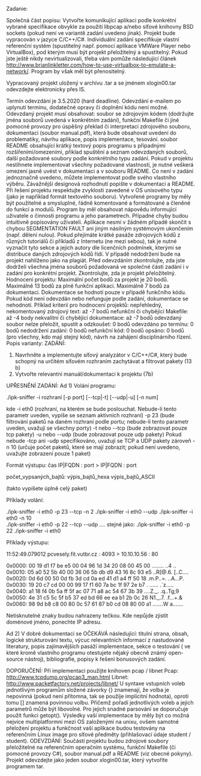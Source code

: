 Zadanie:

Společná část popisu:
Vytvořte komunikující aplikaci podle konkrétní vybrané specifikace obvykle za použití libpcap a/nebo síťové knihovny BSD sockets (pokud není ve variantě zadání uvedeno jinak). Projekt bude vypracován v jazyce C/C++/C#. Individuální zadání specifikuje vlastní referenční systém (spustitelný např. pomocí aplikace VMWare Player nebo VirtualBox), pod kterým musí být projekt přeložitelný a spustitelný. Pokud jste ještě nikdy nevirtualizovali, třeba vám pomůže následující článek http://www.brianlinkletter.com/how-to-use-virtualbox-to-emulate-a-network/. Program by však měl být přenositelný.

Vypracovaný projekt uložený v archívu .tar a se jménem xlogin00.tar odevzdejte elektronicky přes IS.

Termín odevzdání je 3.5.2020 (hard deadline). Odevzdání e-mailem po uplynutí termínu, dodatečné opravy či doplnění kódu není možné.
Odevzdaný projekt musí obsahovat:
soubor se zdrojovým kódem (dodržujte jména souborů uvedená v konkrétním zadání),
funkční Makefile či jiné pomocné provozy pro úspěšný překlad či interpretaci zdrojového souboru,
dokumentaci (soubor manual.pdf), která bude obsahovat uvedení do problematiky, návrhu aplikace, popis implementace, tesování.
soubor README obsahující krátký textový popis programu s případnými rozšířeními/omezeními, příklad spuštění a seznam odevzdaných souborů,
další požadované soubory podle konkrétního typu zadání. 
Pokud v projektu nestihnete implementovat všechny požadované vlastnosti, je nutné veškerá omezení jasně uvést v dokumentaci a v souboru README.
Co není v zadání jednoznačně uvedeno, můžete implementovat podle svého vlastního výběru. Závažnější designová rozhodnutí popište v dokumentaci a README.
Při řešení projektu respektujte zvyklosti zavedené v OS unixového typu (jako je například formát textového souboru).
Vytvořené programy by měly být použitelné a smysluplné, řádně komentované a formátované a členěné do funkcí a modulů. Program by měl obsahovat nápovědu informující uživatele o činnosti programu a jeho parametrech. Případné chyby budou intuitivně popisovány uživateli.
Aplikace nesmí v žádném případě skončit s chybou SEGMENTATION FAULT ani jiným násilným systémovým ukončením (např. dělení nulou).
Pokud přejímáte krátké pasáže zdrojových kódů z různých tutoriálů či příkladů z Internetu (ne mezi sebou), tak je nutné vyznačit tyto sekce a jejich autory dle licenčních podmínek, kterými se distribuce daných zdrojových kódů řídí. V případě nedodržení bude na projekt nahlíženo jako na plagiát.
Před odevzdáním zkontrolujte, zda jste dodrželi všechna jména souborů požadovaná ve společné části zadání i v zadání pro konkrétní projekt. Zkontrolujte, zda je projekt přeložitelný.
Hodnocení projektu:
Maximální počet bodů za projekt je 20 bodů.
Maximálně 13 bodů za plně funkční aplikaci.
Maximálně 7 bodů za dokumentaci. Dokumentace se hodnotí pouze v případě funkčního kódu. Pokud kód není odevzdán nebo nefunguje podle zadání, dokumentace se nehodnotí.
Příklad kriterií pro hodnocení projektů:
nepřehledný, nekomentovaný zdrojový text: až -7 bodů
nefunkční či chybějící Makefile: až -4 body
nekvalitní či chybějící dokumentace: až -7 bodů
odevzdaný soubor nelze přeložit, spustit a odzkoušet: 0 bodů
odevzdáno po termínu: 0 bodů
nedodržení zadání: 0 bodů
nefunkční kód: 0 bodů
opsáno: 0 bodů (pro všechny, kdo mají stejný kód), návrh na zahájení disciplinárního řízení.
Popis varianty:
ZADÁNÍ:
1) Navrhněte a implementujte síťový analyzátor v C/C++/C#, který bude schopný na určitém síťovém rozhraním zachytávat a filtrovat pakety (13 b) 
2) Vytvořte relevantní manuál/dokumentaci k projektu (7b)
 
UPŘESNĚNÍ ZADÁNÍ:
Ad 1)
Volání programu:

./ipk-sniffer -i rozhraní [-p ­­port] [--tcp|-t] [--udp|-u] [-n num]

kde
-i eth0 (rozhraní, na kterém se bude poslouchat. Nebude-li tento parametr uveden, vypíše se seznam aktivních rozhraní)
-p 23 (bude filtrování paketů na daném rozhraní podle portu; nebude-li tento parametr uveden, uvažují se všechny porty)
-t nebo --tcp (bude zobrazovat pouze tcp pakety)
-u nebo --udp (bude zobrazovat pouze udp pakety)
Pokud nebude -tcp ani -udp specifikováno, uvažují se TCP a UDP pakety zároveň
-n 10 (určuje počet paketů, které se mají zobrazit; pokud není uvedeno, uvažujte zobrazení pouze 1 paket)

Formát výstupu:
čas IP|FQDN : port > IP|FQDN : port

počet_vypsaných_bajtů:  výpis_bajtů_hexa výpis_bajtů_ASCII

(takto vypíšete úplně celý paket)

Příklady volání:

./ipk-sniffer -i eth0 -p 23 --tcp -n 2
./ipk-sniffer -i eth0 --udp
./ipk-sniffer -i eth0 -n 10      
./ipk-sniffer -i eth0 -p 22 --tcp --udp   .... stejné jako:
./ipk-sniffer -i eth0 -p 22
./ipk-sniffer -i eth0

Příklady výstupu:

11:52:49.079012 pcvesely.fit.vutbr.cz : 4093 > 10.10.10.56 : 80

0x0000:  00 19 d1 f7 be e5 00 04  96 1d 34 20 08 00 45 00  ........ ..4 ..
0x0010:  05 a0 52 5b 40 00 36 06  5b db d9 43 16 8c 93 e5  ..R[@.6. [..C....
0x0020:  0d 6d 00 50 0d fb 3d cd  0a ed 41 d1 a4 ff 50 18  .m.P..=. ..A...P.
0x0030:  19 20 c7 cd 00 00 99 17  f1 60 7a bc 1f 97 2e b7  . ...... .`z.....
0x0040:  a1 18 f4 0b 5a ff 5f ac 07 71 a8 ac 54 67 3b 39  ....Z._. .q..Tg;9
0x0050:  4e 31 c5 5c 5f b5 37 ed  bd 66 ee ea b1 2b 0c 26  N1.\_.7. .f...+.&
0x0060:  98 9d b8 c8 00 80 0c 57  61 87 b0 cd 08 80 00 a1  .......W a.......


Netisknutelné znaky budou nahrazeny tečkou. Kde nepůjde zjistit doménové jméno, ponechte IP adresu.

Ad 2)
V dobré dokumentaci se OČEKÁVÁ následující: titulní strana, obsah, logické strukturování textu, výcuc relevantních informací z nastudované literatury, popis zajímavějších pasáží implementace, sekce o testování ( ve které kromě vlastního programu otestujete nějaký obecně známý open-source nástroj), bibliografie, popisy k řešení bonusových zadání.

DOPORUČENÍ:
Při implementaci použijte knihoven pcap / libnet
Pcap: http://www.tcpdump.org/pcap3_man.html
Libnet: http://www.packetfactory.net/projects/libnet/
U syntaxe vstupních voleb jednotlivým programům složené závorky {} znamenají, že volba je nepovinná (pokud není přítomna, tak se použíje implicitní hodnota), oproti tomu [] znamená povinnou volbu. Přičemž pořadí jednotlivých voleb a jejich parametrů může být libovolné. Pro jejich snadné parsování se doporučuje použít funkci getopt().
Výsledky vaší implementace by měly být co možná nejvíce multiplatformní mezi OS založenými na unixu, ovšem samotné přeložení projektu a funkčnost vaší aplikace budou testovány na referenčním Linux image pro síťové předměty (přihlašovací údaje student / student).
ODEVZDÁNÍ:
Součástí projektu budou zdrojové soubory přeložitelné na referenčním operačním systému, funkční Makefile (či pomocné provozy C#), soubor manual.pdf a README (viz obecné pokyny). Projekt odevzdejte jako jeden soubor xlogin00.tar, který vytvoříte programem tar.
